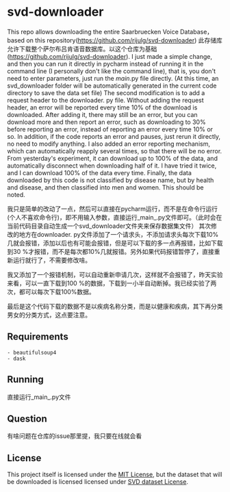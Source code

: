 # svd-downloader

This repo allows downloading the entire Saarbruecken Voice Database，based on this repository(https://github.com/rijulg/svd-downloader)
此存储库允许下载整个萨尔布吕肯语音数据库。以这个仓库为基础 (https://github.com/rijulg/svd-downloader).
I just made a simple change, and then you can run it directly in pycharm instead of running it in the command line (I personally don't like the command line), that is, you don't need to enter parameters, just run the _main_.py file directly. (At this time, an svd_downloader folder will be automatically generated in the current code directory to save the data set file)
The second modification is to add a request header to the downloader.
py file. Without adding the request header, an error will be reported every time 10% of the download is downloaded. After adding it, there may still be an error, but you can download more and then report an error, such as downloading to 30% before reporting an error, instead of reporting an error every time 10% or so. In addition, if the code reports an error and pauses, just rerun it directly, no need to modify anything.
I also added an error reporting mechanism, which can automatically reapply several times, so that there will be no error. From yesterday's experiment, it can download up to 100% of the data, and automatically disconnect when downloading half of it. I have tried it twice, and I can download 100% of the data every time.
Finally, the data downloaded by this code is not classified by disease name, but by health and disease, and then classified into men and women. This should be noted.

我只是简单的改动了一点，然后可以直接在pycharm运行，而不是在命令行运行(个人不喜欢命令行)，即不用输入参数，直接运行_main_.py文件即可。（此时会在当前代码目录自动生成一个svd_downloader文件夹来保存数据集文件）
其次修改的地方在downloader.
py文件添加了一个请求头，不添加请求头每次下载10%几就会报错，添加以后也有可能会报错，但是可以下载的多一点再报错，比如下载到30
%才报错，而不是每次都10%几就报错。另外如果代码报错暂停了，直接重新运行就行了，不需要修改啥。

我又添加了一个报错机制，可以自动重新申请几次，这样就不会报错了，昨天实验来看，可以一直下载到100 %的数据，下载到一小半自动断掉。我已经实验了两次，都可以每次下载100%数据。

最后是这个代码下载的数据不是以疾病名称分类，而是以健康和疾病，其下再分类男女的分类方式，这点要注意。
## Requirements

    - beautifulsoup4
    - dask

## Running
直接运行_main_.py文件

## Question
有啥问题在仓库的issue那里提，我只要在线就会看

## License

This project itself is licensed under the [MIT License](./LICENSE), but the dataset that will be downloaded is licensed licensed under [SVD dataset License](LICENSE).
